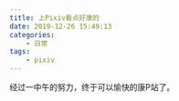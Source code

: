 ```yaml
---
title: 上Pixiv看点好康的
date: 2019-12-26 15:49:13
categories: 
    - 日常
tags: 
    - pixiv
---
```


经过一中午的努力，终于可以愉快的康P站了。
<!--more-->

